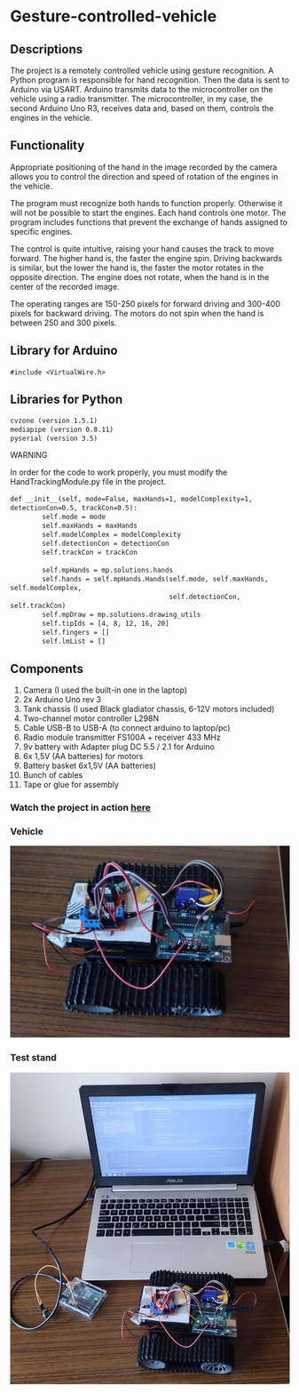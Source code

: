 # Gesture-controlled-vehicle

## Descriptions
The project is a remotely controlled vehicle using gesture recognition. A Python program is responsible for hand recognition. Then the data is sent to Arduino via USART. Arduino transmits data to the microcontroller on the vehicle using a radio transmitter. The microcontroller, in my case, the second Arduino Uno R3, receives data and, based on them, controls the engines in the vehicle.

## Functionality
Appropriate positioning of the hand in the image recorded by the camera allows you to control the direction and speed of rotation of the engines in the vehicle. 

The program must recognize both hands to function properly. Otherwise it will not be possible to start the engines. Each hand controls one motor. The program includes functions that prevent the exchange of hands assigned to specific engines.

The control is quite intuitive, raising your hand causes the track to move forward. The higher hand is, the faster the engine spin. Driving backwards is similar, but the lower the hand is, the faster the motor rotates in the opposite direction. The engine does not rotate, when the hand is in the center of the recorded image.

The operating ranges are 150-250 pixels for forward driving and 300-400 pixels for backward driving. The motors do not spin when the hand is between 250 and 300 pixels.

## Library for Arduino
```
#include <VirtualWire.h>
```

## Libraries for Python
```
cvzone (version 1.5.1)
mediapipe (version 0.8.11)
pyserial (version 3.5)
```
WARNING

In order for the code to work properly, you must modify the HandTrackingModule.py file in the project.
```
def __init__(self, mode=False, maxHands=1, modelComplexity=1, detectionCon=0.5, trackCon=0.5):
        self.mode = mode
        self.maxHands = maxHands
        self.modelComplex = modelComplexity
        self.detectionCon = detectionCon
        self.trackCon = trackCon

        self.mpHands = mp.solutions.hands
        self.hands = self.mpHands.Hands(self.mode, self.maxHands, self.modelComplex,
                                        self.detectionCon, self.trackCon)
        self.mpDraw = mp.solutions.drawing_utils
        self.tipIds = [4, 8, 12, 16, 20]
        self.fingers = []
        self.lmList = []
```

## Components
1) Camera (I used the built-in one in the laptop)
2) 2x Arduino Uno rev 3
3) Tank chassis (I used Black gladiator chassis, 6-12V motors included)
4) Two-channel motor controller L298N
5) Cable USB-B to USB-A (to connect arduino to laptop/pc)
6) Radio module transmitter FS100A + receiver 433 MHz
7) 9v battery with Adapter plug DC 5.5 / 2.1 for Arduino
8) 6x 1,5V (AA batteries) for motors
9) Battery basket 6x1,5V (AA batteries)
10) Bunch of cables
11) Tape or glue for assembly

### Watch the project in action [here](https://youtu.be/2UdCnZrh9oA)

### Vehicle 
![IMG](https://github.com/Xirokik/Gesture-controlled-vehicle/blob/main/Project's%20files/Vehicle.jpg)

### Test stand
![IMG](https://github.com/Xirokik/Gesture-controlled-vehicle/blob/main/Project's%20files/Test_stand.jpg)
